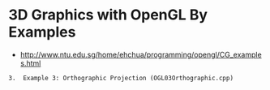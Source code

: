 # 3D Graphics with OpenGL By Examples

* http://www.ntu.edu.sg/home/ehchua/programming/opengl/CG_examples.html

`3.  Example 3: Orthographic Projection (OGL03Orthographic.cpp)`
